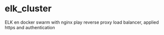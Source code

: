 # elk_cluster
ELK en docker swarm with nginx play reverse proxy load balancer, applied https and authentication

